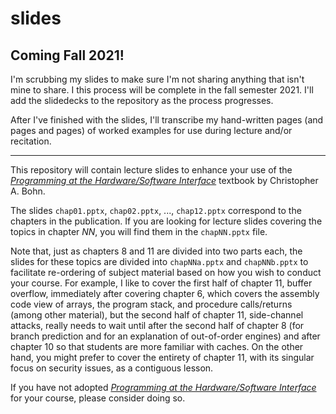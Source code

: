 # slides

## Coming Fall 2021!

I'm scrubbing my slides to make sure I'm not sharing anything that isn't mine
to share. I this process will be complete in the fall semester 2021. I'll
add the slidedecks to the repository as the process progresses.

After I've finished with the slides, I'll transcribe my hand-written pages (and
pages and pages) of worked examples for use during lecture and/or recitation.

---

This repository will contain lecture slides to enhance your use of the
[*Programming at the Hardware/Software Interface*](https://www.greatriverlearning.com/product-details/1846)
textbook by Christopher A. Bohn.

The slides `chap01.pptx`, `chap02.pptx`, ..., `chap12.pptx` correspond to the
chapters in the publication. If you are looking for lecture slides covering the
topics in chapter *NN*, you will find them in the `chapNN.pptx` file.

Note that, just as chapters 8 and 11 are divided into two parts each, the
slides for these topics are divided into `chapNNa.pptx` and `chapNNb.pptx` to
facilitate re-ordering of subject material based on how you wish to conduct
your course. For example, I like to cover the first half of chapter 11, buffer
overflow, immediately after covering chapter 6, which covers the assembly code
view of arrays, the program stack, and procedure calls/returns (among other
material), but the second half of chapter 11, side-channel attacks, really
needs to wait until after the second half of chapter 8 (for branch prediction
and for an explanation of out-of-order engines) and after chapter 10 so that
students are more familiar with caches. On the other hand, you might prefer to
cover the entirety of chapter 11, with its singular focus on security issues, as
a contiguous lesson.

If you have not adopted
[*Programming at the Hardware/Software Interface*](https://www.greatriverlearning.com/product-details/1846)
for your course, please consider doing so.
